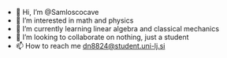 - 👋 Hi, I’m @Samloscocave
- 👀 I’m interested in math and physics
- 🌱 I’m currently learning linear algebra and classical mechanics
- 💞️ I’m looking to collaborate on nothing, just a student 
- 📫 How to reach me dn8824@student.uni-lj.si

<!---
Samloscocave/Samloscocave is a ✨ special ✨ repository because its `README.md` (this file) appears on your GitHub profile.
You can click the Preview link to take a look at your changes.
--->
